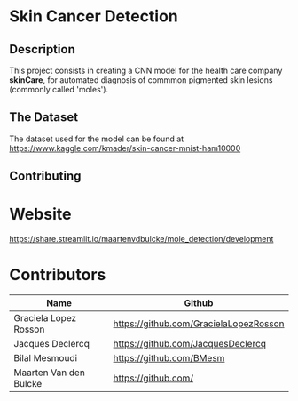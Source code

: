 # Skin Cancer Detection

## Description

This project consists in creating a CNN model for the health care company **skinCare**, for automated diagnosis of commmon pigmented skin lesions (commonly called 'moles').

## The Dataset

The dataset used for the model can be found at  https://www.kaggle.com/kmader/skin-cancer-mnist-ham10000 

## Contributing


# Website
https://share.streamlit.io/maartenvdbulcke/mole_detection/development

# Contributors
| Name                  | Github                                 |
|-----------------------|----------------------------------------|
| Graciela Lopez Rosson | https://github.com/GracielaLopezRosson |
|Jacques Declercq  | https://github.com/JacquesDeclercq | 
|Bilal Mesmoudi | https://github.com/BMesm |
|Maarten Van den Bulcke| https://github.com/ |
